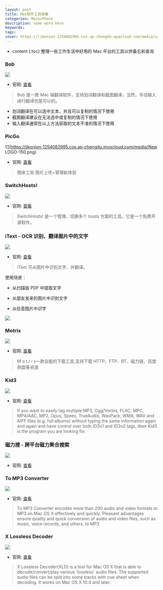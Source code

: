 ```yaml
---
layout: post
title: Mac软件工具收集
categories: Mac&iPhone
description: some word here
keywords: 
tags: 
cover: https://likonion-1254082995.cos.ap-chengdu.myqcloud.com/media/v2-add9297c768cad69dadc05ccd9c7cf4c_1200x500.jpg
---
```

* content
{:toc}
整理一些工作生活中好用的 Mac 平台的工具以供备忘和查询

### Bob

![](https://likonion-1254082995.cos.ap-chengdu.myqcloud.com/media/bob-log.png)

* 官网: [查看](https://github.com/ripperhe/Bob)

> Bob 是一款 Mac 端翻译软件，支持划词翻译和截图翻译，当然，手动输入进行翻译也是可以的。

* 划词翻译在可以选中文本，并且可以复制的情况下使用
* 截图翻译建议在无法选中或复制的情况下使用
* 输入翻译通常在以上方法获取的文本不准的情况下使用
 
### PicGo

![](https://likonion-1254082995.cos.ap-chengdu.myqcloud.com/media/New LOGO-150.png)

* 官网: [查看](https://github.com/Molunerfinn/PicGo)

> 图床工具 图片上传+管理新体验

### SwitchHosts!

![](https://likonion-1254082995.cos.ap-chengdu.myqcloud.com/media/logo_with_title.png)

* 官网: [查看](https://oldj.github.io/SwitchHosts/#cn)

> SwitchHosts! 是一个管理、切换多个 hosts 方案的工具。它是一个免费开源软件。

### iText - OCR 识别、翻译图片中的文字

![](https://likonion-1254082995.cos.ap-chengdu.myqcloud.com/media/230x0w.png)

* 官网: [查看](https://apps.apple.com/cn/app/itext-ocr-%E8%AF%86%E5%88%AB-%E7%BF%BB%E8%AF%91%E5%9B%BE%E7%89%87%E4%B8%AD%E7%9A%84%E6%96%87%E5%AD%97/id1314980676?mt=12)

> iText 可从图片中识别文字、并翻译。

使用场景：

- 从扫描版 PDF 中提取文字

- 从朋友发来的图片中识别文字

- 从任意图片中识字

![](https://likonion-1254082995.cos.ap-chengdu.myqcloud.com/media/626x0w.png)

### Motrix

![](https://likonion-1254082995.cos.ap-chengdu.myqcloud.com/media/app-icon.png)

* 官网: [查看](https://motrix.app/zh-CN/)

> M o t r i x一款全能的下载工具,支持下载 HTTP、FTP、BT、磁力链、百度网盘等资源

### Kid3

![](https://kid3.sourceforge.io/hi48-app-kid3.png)

* 官网: [查看](https://kid3.sourceforge.io)

> If you want to easily tag multiple MP3, Ogg/Vorbis, FLAC, MPC, MP4/AAC, MP2, Opus, Speex, TrueAudio, WavPack, WMA, WAV and AIFF files (e.g. full albums) without typing the same information again and again and have control over both ID3v1 and ID3v2 tags, then Kid3 is the program you are looking for.

### 磁力搜 - 跨平台磁力聚合搜索

![](https://likonion-1254082995.cos.ap-chengdu.myqcloud.com/media/app.gif)

* 官网: [查看](https://magnetw.app)

### To MP3 Converter

![](https://likonion-1254082995.cos.ap-chengdu.myqcloud.com/media/mp3_135x135.jpg)

* 官网: [查看](https://amvidia.com/to-mp3-converter)

> To MP3 Converter encodes more than 200 audio and video formats to MP3 on Mac OS X effectively and quickly. Pleasant advantages ensure quality and quick conversion of audio and video files, such as music, voice records, and others, to MP3

### X Lossless Decoder

![](https://likonion-1254082995.cos.ap-chengdu.myqcloud.com/media/xld256.png)

* 官网: [查看](https://tmkk.undo.jp/xld/index_e.html)

> X Lossless Decoder(XLD) is a tool for Mac OS X that is able to decode/convert/play various 'lossless' audio files. The supported audio files can be split into some tracks with cue sheet when decoding. It works on Mac OS X 10.4 and later.


